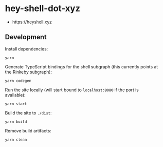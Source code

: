# hey-shell-dot-xyz

* https://heyshell.xyz

## Development

Install dependencies:

```
yarn
```

Generate TypeScript bindings for the shell subgraph (this currently points at the Rinkeby subgraph):

```
yarn codegen
```

Run the site locally (will start bound to `localhost:8080` if the port is available):

```
yarn start
```

Build the site to `./dist`:

```
yarn build
```

Remove build artifacts:

```
yarn clean
```
